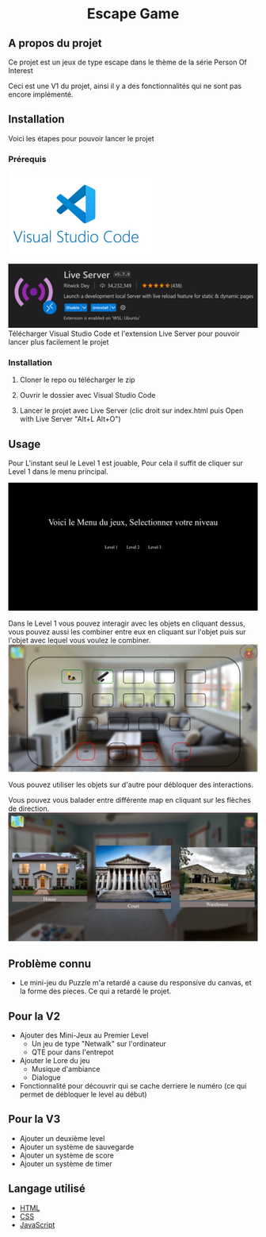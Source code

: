 # <p align="center">Escape Game</p>
    
<!-- ABOUT THE PROJECT -->
## A propos du projet

Ce projet est un jeux de type escape dans le thème de la série Person Of Interest

Ceci est une V1 du projet, ainsi il y a des fonctionnalités qui ne sont pas encore implémenté.


<!-- GETTING STARTED -->
## Installation
Voici les étapes pour pouvoir lancer le projet 

### Prérequis


![VisualStudioCode](./img/ReadMe/VisualStudioCode.png)

![LiveServer](./img/ReadMe/LiveServer.png)
Télécharger Visual Studio Code et l'extension Live Server pour pouvoir lancer plus facilement le projet
        

### Installation

1. Cloner le repo ou télécharger le zip

2. Ouvrir le dossier avec Visual Studio Code

3. Lancer le projet avec Live Server (clic droit sur index.html puis Open with Live Server "Alt+L Alt+O")


<!-- USAGE EXAMPLES -->
## Usage

Pour L'instant seul le Level 1 est jouable, Pour cela il suffit  de cliquer sur Level 1 dans le menu principal.

![Menu](./img/ReadMe/Menu.png)

Dans le Level 1 vous pouvez interagir avec les objets en cliquant dessus, vous pouvez aussi les combiner entre eux en cliquant sur l'objet puis sur l'objet avec lequel vous voulez le combiner.
![Inv](./img/ReadMe/Inv.png)

Vous pouvez utiliser les objets sur d'autre pour débloquer des interactions.

Vous pouvez vous balader entre différente map en cliquant sur les flèches de direction.
![Map](./img/ReadMe/Map.png)

## Problème connu

* Le mini-jeu du Puzzle m'a retardé a cause du responsive du canvas, et la forme des pieces. Ce qui a retardé le projet.


## Pour la V2

* Ajouter des Mini-Jeux au Premier Level
  - Un jeu de type "Netwalk" sur l'ordinateur
  - QTE pour dans l'entrepot
* Ajouter le Lore du jeu
  - Musique d'ambiance
  - Dialogue 
* Fonctionnalité pour découvrir qui se cache derriere le numéro (ce qui permet de débloquer le level au début)

## Pour la V3

* Ajouter un deuxième level
* Ajouter un système de sauvegarde
* Ajouter un système de score
* Ajouter un système de timer

<!-- Language -->

## Langage utilisé

* [HTML](https://developer.mozilla.org/fr/docs/Web/HTML)
* [CSS](https://developer.mozilla.org/fr/docs/Web/CSS)
* [JavaScript](https://developer.mozilla.org/fr/docs/Web/JavaScript)
